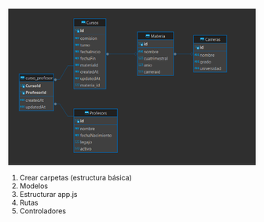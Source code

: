 ![Diagrama de entidad-relación](/images/DER.png)

1. Crear carpetas (estructura básica)
2. Modelos
3. Estructurar app.js
4. Rutas
5. Controladores